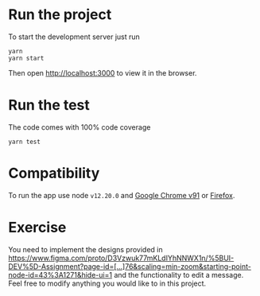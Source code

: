 # Run the project

To start the development server just run

```
yarn
yarn start
```

Then open [http://localhost:3000](http://localhost:3000) to view it in the browser.

# Run the test

The code comes with 100% code coverage

```
yarn test
```


# Compatibility

To run the app use node `v12.20.0` and [Google Chrome v91](https://www.google.com/chrome/) or [Firefox](https://www.mozilla.org/es-ES/firefox/new/).


# Exercise 

You need to implement the designs provided in https://www.figma.com/proto/D3Vzwuk77mKLdIYhNNWX1n/%5BUI-DEV%5D-Assignment?page-id=[…]76&scaling=min-zoom&starting-point-node-id=43%3A1271&hide-ui=1 and the functionality to edit a message. Feel free to modify anything you would like to in this project.
